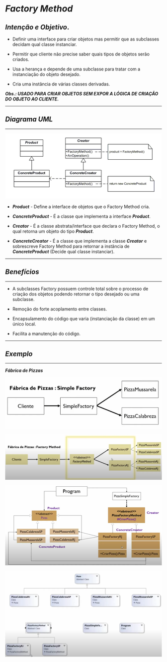 # ***Factory Method***

## ***Intenção e Objetivo***.     
  
* Definir uma interface para criar objetos mas permitir que as subclasses decidam qual classe instanciar.
  
* Permitir que cliente não precise saber quais tipos de objetos serão criados.
* Usa a herança e depende de uma subclasse para tratar com a instanciação do objeto desejado.
* Cria uma instância de várias classes derivadas.

***Obs.: USADO PARA CRIAR OBJETOS SEM EXPOR A LÓGICA DE CRIAÇÃO DO OBJETO AO CLIENTE.***  
___

## ***Diagrama UML***  
___

![Diagrama UML](Assets/factory.png)

* ***Product*** - Define a interface de objetos que o Factory Method cria.  

* ***ConcreteProduct*** - É a classe que implementa a interface ***Product***.  

* ***Creator*** - É a classe abstrata/interface que declara o Factory Method, o qual retorna um objeto do tipo ***Product***.

* ***ConcreteCreator*** - É a classe que implementa a classe ***Creator*** e sobrescreve Factory Method para retornar a instância de ***ConcreteProduct*** (Decide qual classe instanciar).

___
## ***Benefícios***
___

* A subclasses Factory possuem controle total sobre o processo de criação dos objetos podendo retornar o tipo desejado ou uma subclasse.  

* Remoção do forte acoplamento entre classes.  

* Encapsulamento do código que varia (instanciação da classe) em um único local.

* Facilita a manutenção do código.

___
## ***Exemplo***
___

***Fábrica de Pizzas***

![Diagrama UML](Assets/ExPizza.png)

![Diagrama UML](Assets/ExPizza2.png)

![Diagrama UML](Assets/ExPizza3.png)

![Diagrama UML](Assets/ExPizza5.png)
